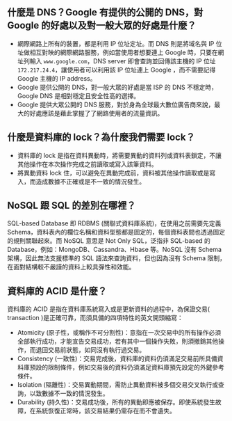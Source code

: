 ## 什麼是 DNS？Google 有提供的公開的 DNS，對 Google 的好處以及對一般大眾的好處是什麼？  
- 網際網路上所有的裝置，都是利用 IP 位址定址。而 DNS 則是將域名與 IP 位址做相互對映的網際網路服務，例如當使用者想要連上 Google 時，只要在網址列輸入 `www.google.com`，DNS server 即會查詢並回傳該主機的 IP 位址 `172.217.24.4`，讓使用者可以利用該 IP 位址連上 Google ，而不需要記得 Google 主機的 IP address。  
- Google 提供公開的 DNS，對一般大眾的好處是當 ISP 的 DNS 不穩定時，Google DNS 是相對穩定且安全性高的選擇。  
- Google 提供大眾公開的 DNS 服務，對於身為全球最大數位廣告商來說，最大的好處應該是藉此掌握了了網路使用者的流量資訊。  

## 什麼是資料庫的 lock？為什麼我們需要 lock？  
- 資料庫的 lock 是指在資料異動時，將需要異動的資料列或資料表鎖定，不讓其他操作在本次操作完成之前讀取或寫入該筆資料。
- 將異動資料 lock 住，可以避免在異動完成前，資料被其他操作讀取或是寫入，而造成數據不正確或是不一致的情況發生。    

## NoSQL 跟 SQL 的差別在哪裡？
SQL-based Database 即 RDBMS (關聯式資料庫系統)，在使用之前需要先定義 Schema，資料表內的欄位名稱和資料型態都是固定的，每個資料表間也透過固定的規則關聯起來。而 NoSQL 意思是 Not Only SQL，泛指非 SQL-based 的 Database，例如：MongoDB、Cassandra、Hbase 等。NoSQL 沒有 Schema 架構，因此無法支援標準的 SQL 語法來查詢資料，但也因為沒有 Schema 限制，在面對結構較不嚴謹的資料上較具彈性和效能。  

## 資料庫的 ACID 是什麼？  
資料庫的 ACID 是指在資料庫系統寫入或是更新資料的過程中，為保證交易( transaction )是正確可靠，而須具備的四項特性的英文開頭縮寫：  
- Atomicity (原子性，或稱作不可分割性)：意指在一次交易中的所有操作必須全部執行成功，才能宣告交易成功，若有其中一個操作失敗，則須撤銷其他操作，而退回交易前狀態，如同沒有執行過交易。  
- Consistency (一致性)：交易完成後，資料庫的資料仍須滿足交易前所具備資料庫預設的限制條件，例如交易後的資料仍須滿足資料庫預先設定的外鍵參考條件。  
- Isolation (隔離性)：交易異動期間，需防止異動資料被多個交易交叉執行或查詢，以致數據不一致的情況發生。  
- Durability (持久性)：交易成功後，所有的異動即應被保存。即使系統發生故障，在系統恢復正常時，該交易結果仍需存在而不會遺失。  